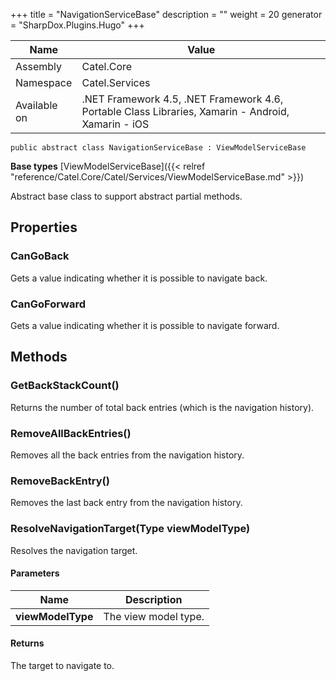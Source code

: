 

+++
title = "NavigationServiceBase" 
description = ""
weight = 20
generator = "SharpDox.Plugins.Hugo"
+++

Name|Value
---|---
Assembly|Catel.Core
Namespace|Catel.Services
Available on|.NET Framework 4.5, .NET Framework 4.6, Portable Class Libraries, Xamarin - Android, Xamarin - iOS

```
public abstract class NavigationServiceBase : ViewModelServiceBase
```

**Base types**
[ViewModelServiceBase]({{&lt; relref "reference/Catel.Core/Catel/Services/ViewModelServiceBase.md" &gt;}})

Abstract base class to support abstract partial methods.

## Properties

### CanGoBack

Gets a value indicating whether it is possible to navigate back.

### CanGoForward

Gets a value indicating whether it is possible to navigate forward.

## Methods

### GetBackStackCount()

Returns the number of total back entries (which is the navigation history).

### RemoveAllBackEntries()

Removes all the back entries from the navigation history.

### RemoveBackEntry()

Removes the last back entry from the navigation history.

### ResolveNavigationTarget(Type viewModelType)

Resolves the navigation target.

#### Parameters

Name|Description
---|---
**viewModelType**|The view model type.

#### Returns

The target to navigate to.

